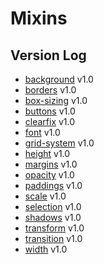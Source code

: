 # Mixins

## Version Log

* [background](https://github.com/jacobxperez/essentials/blob/master/css/less/mixins/background.less) v1.0
* [borders](https://github.com/jacobxperez/essentials/blob/master/css/less/mixins/borders.less) v1.0
* [box-sizing](https://github.com/jacobxperez/essentials/blob/master/css/less/mixins/box-sizing.less) v1.0
* [buttons](https://github.com/jacobxperez/essentials/blob/master/css/less/mixins/buttons.less) v1.0
* [clearfix](https://github.com/jacobxperez/essentials/blob/master/css/less/mixins/clearfix.less) v1.0
* [font](https://github.com/jacobxperez/essentials/blob/master/css/less/mixins/font.less) v1.0
* [grid-system](https://github.com/jacobxperez/essentials/blob/master/css/less/mixins/grid-system.less) v1.0
* [height](https://github.com/jacobxperez/essentials/blob/master/css/less/mixins/height.less) v1.0
* [margins](https://github.com/jacobxperez/essentials/blob/master/css/less/mixins/margins.less) v1.0
* [opacity](https://github.com/jacobxperez/essentials/blob/master/css/less/mixins/opacity.less) v1.0
* [paddings](https://github.com/jacobxperez/essentials/blob/master/css/less/mixins/paddings.less) v1.0
* [scale](https://github.com/jacobxperez/essentials/blob/master/css/less/mixins/scale.less) v1.0
* [selection](https://github.com/jacobxperez/essentials/blob/master/css/less/mixins/selection.less) v1.0
* [shadows](https://github.com/jacobxperez/essentials/blob/master/css/less/mixins/shadows.less) v1.0
* [transform](https://github.com/jacobxperez/essentials/blob/master/css/less/mixins/transform.less) v1.0
* [transition](https://github.com/jacobxperez/essentials/blob/master/css/less/mixins/transition.less) v1.0
* [width](https://github.com/jacobxperez/essentials/blob/master/css/less/mixins/width.less) v1.0
